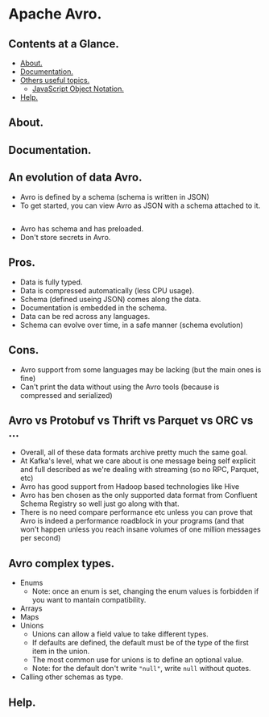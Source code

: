 # Apache Avro.





## Contents at a Glance.
* [About.](#about)
* [Documentation.](#documentation)
* [Others useful topics.]()
  * [JavaScript Object Notation.](https://github.com/descriptions-of-it-technologies/json)
* [Help.](#help)





## About.





## Documentation.





## An evolution of data Avro.
* Avro is defined by a schema (schema is written in JSON)
* To get started, you can view Avro as JSON with a schema attached to it.





## 
* Avro has schema and has preloaded.
* Don't store secrets in Avro.



## Pros.
* Data is fully typed. 
* Data is compressed automatically (less CPU usage).
* Schema (defined useing JSON) comes along the data.
* Documentation is embedded in the schema.
* Data can be red across any languages.
* Schema can evolve over time, in a safe manner (schema evolution)





## Cons.
* Avro support from some languages may be lacking (but the main ones is fine)
* Can't print the data without using the Avro tools (because is compressed and serialized)





## Avro vs Protobuf vs Thrift vs Parquet vs ORC vs ...
* Overall, all of these data formats archive pretty much the same goal.
* At Kafka's level, what we care about is one message being self explicit and full described as we're dealing with streaming (so no RPC, Parquet, etc)
* Avro has good support from Hadoop based technologies like Hive
* Avro has ben chosen as the only supported data format from Confluent Schema Registry so well just go along with that.
* There is no need compare performance etc unless you can prove that Avro is indeed a performance roadblock in your programs
  (and that won't happen unless you reach insane volumes of one million messages per second)




## Avro complex types.
* Enums
  * Note: once an enum is set, changing the enum values is forbidden if you want to mantain compatibility.
* Arrays
* Maps
* Unions
  * Unions can allow a field value to take different types.
  * If defaults are defined, the default must be of the type of the first item in the union.
  * The most common use for unions is to define an optional value. 
  * Note: for the default don't write `"null"`, write `null` without quotes.
* Calling other schemas as type.



## Help.
